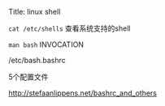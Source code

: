 Title: linux shell


`cat /etc/shells` 查看系统支持的shell


`man bash` INVOCATION

/etc/bash.bashrc

5个配置文件

http://stefaanlippens.net/bashrc_and_others
